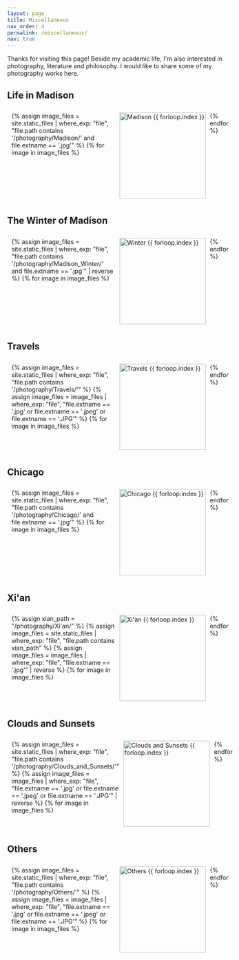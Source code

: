 ```yaml
---
layout: page
title: Miscellaneous
nav_order: 4
permalink: /miscellaneous/
nav: true
---
```


Thanks for visiting this page! Beside my academic life, I'm also interested in photography, literature and philosophy. I would like to share some of my photography works here.

## Life in Madison

<div style="display: flex; overflow-x: scroll; width: 100%; padding: 10px; gap: 10px;">
    {% assign image_files = site.static_files | where_exp: "file", "file.path contains '/photography/Madison/' and file.extname == '.jpg'" %}
    {% for image in image_files %}
    <img src="{{ image.path | relative_url }}" alt="Madison {{ forloop.index }}" style="height: 200px;"/>
    {% endfor %}
</div>

## The Winter of Madison

<div style="display: flex; overflow-x: scroll; width: 100%; padding: 10px; gap: 10px;">
    {% assign image_files = site.static_files | where_exp: "file", "file.path contains '/photography/Madison_Winter/' and file.extname == '.jpg'" | reverse %}
    {% for image in image_files %}
    <img src="{{ image.path | relative_url }}" alt="Winter {{ forloop.index }}" style="height: 200px;"/>
    {% endfor %}
</div>

## Travels

<div style="display: flex; overflow-x: scroll; width: 100%; padding: 10px; gap: 10px;">
    {% assign image_files = site.static_files | where_exp: "file", "file.path contains '/photography/Travels/'" %}
    {% assign image_files = image_files | where_exp: "file", "file.extname == '.jpg' or file.extname == '.jpeg' or file.extname == '.JPG'" %}
    {% for image in image_files %}
    <img src="{{ image.path | relative_url }}" alt="Travels {{ forloop.index }}" style="height: 200px;"/>
    {% endfor %}
</div>

## Chicago

<div style="display: flex; overflow-x: scroll; width: 100%; padding: 10px; gap: 10px;">
    {% assign image_files = site.static_files | where_exp: "file", "file.path contains '/photography/Chicago/' and file.extname == '.jpg'" %}
    {% for image in image_files %}
    <img src="{{ image.path | relative_url }}" alt="Chicago {{ forloop.index }}" style="height: 200px;"/>
    {% endfor %}
</div>


## Xi'an

<div style="display: flex; overflow-x: scroll; width: 100%; padding: 10px; gap: 10px;">
    {% assign xian_path = "/photography/Xi'an/" %}
    {% assign image_files = site.static_files | where_exp: "file", "file.path contains xian_path" %}
    {% assign image_files = image_files | where_exp: "file", "file.extname == '.jpg'" | reverse %}
    {% for image in image_files %}
    <img src="{{ image.path | relative_url }}" alt="Xi'an {{ forloop.index }}" style="height: 200px;"/>
    {% endfor %}
</div>

## Clouds and Sunsets

<div style="display: flex; overflow-x: scroll; width: 100%; padding: 10px; gap: 10px;">
    {% assign image_files = site.static_files | where_exp: "file", "file.path contains '/photography/Clouds_and_Sunsets/'" %}
    {% assign image_files = image_files | where_exp: "file", "file.extname == '.jpg' or file.extname == '.jpeg' or file.extname == '.JPG'" | reverse %}
    {% for image in image_files %}
    <img src="{{ image.path | relative_url }}" alt="Clouds and Sunsets {{ forloop.index }}" style="height: 200px;"/>
    {% endfor %}
</div>

## Others

<div style="display: flex; overflow-x: scroll; width: 100%; padding: 10px; gap: 10px;">
    {% assign image_files = site.static_files | where_exp: "file", "file.path contains '/photography/Others/'" %}
    {% assign image_files = image_files | where_exp: "file", "file.extname == '.jpg' or file.extname == '.jpeg' or file.extname == '.JPG'" %}
    {% for image in image_files %}
    <img src="{{ image.path | relative_url }}" alt="Others {{ forloop.index }}" style="height: 200px;"/>
    {% endfor %}
</div>
